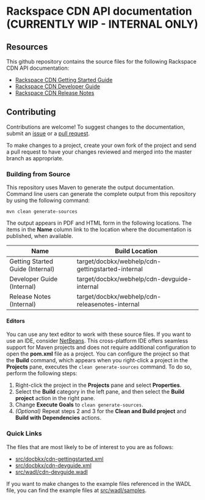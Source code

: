 # Rackspace CDN API documentation (CURRENTLY WIP - INTERNAL ONLY)

## Resources

This github repository contains the source files for the following Rackspace CDN API documentation:

* [Rackspace CDN Getting Started Guide](http://docs-internal.rackspace.com/cdn/api/v1.0/cdn-getting-started/)
* [Rackspace CDN Developer Guide](http://docs-internal.rackspace.com/cdn/api/v1.0/cdn-devguide/)
* [Rackspace CDN Release Notes](http://docs-internal.rackspace.com/cdn/api/v1.0/cdn-releasenotes/)

## Contributing

Contributions are welcome! To suggest changes to the documentation, submit an [issue](https://github.com/rackerlabs/docs-cloud-cdn/issues) or a [pull request](https://github.com/rackerlabs/docs-cloud-cdn/pulls).

To make changes to a project, create your own fork of the project and send a pull request to have your changes reviewed and merged into the master branch as appropriate.

### Building from Source

This repository uses Maven to generate the output documentation. Command line users can generate the complete output from this repository by using the following command:

    mvn clean generate-sources

The output appears in PDF and HTML form in the following locations. The items in the **Name** column link to the location where the documentation is published, when available.

| Name | Build Location |
| --- | --- |
| Getting Started Guide (Internal) | target/docbkx/webhelp/cdn-gettingstarted-internal |
| Developer Guide (Internal) | target/docbkx/webhelp/cdn-devguide-internal |
| Release Notes (Internal) | target/docbkx/webhelp/cdn-releasenotes-internal |

#### Editors

You can use any text editor to work with these source files. If you want to use an IDE, consider [NetBeans](http://netbeans.org). This cross-platform IDE offers seamless support for Maven projects and does not require  additional configuration to open the **pom.xml** file as a project. You can configure the project so that the **Build** command, which appears when you right-click a project in the **Projects** pane, executes the `clean generate-sources` command. To do so, perform the following steps:

1. Right-click the project in the **Projects** pane and select **Properties**.
2. Select the **Build** category in the left pane, and then select the **Build project** action in the right pane.
3. Change **Execute Goals** to `clean generate-sources`.
4. *(Optional)* Repeat steps 2 and 3 for the **Clean and Build project** and **Build with Dependencies** actions.

### Quick Links

The files that are most likely to be of interest to you are as follows:

* [src/docbkx/cdn-gettingstarted.xml](src/docbkx/cdn-gettingstarted.xml)
* [src/docbkx/cdn-devguide.xml](src/docbkx/cdn-devguide.xml)
* [src/wadl/cdn-devguide.wadl](src/wadl/cdn-devguide.wadl)

If you want to make changes to the example files referenced in the WADL file, you can find the example files at  [src/wadl/samples](src/wadl/samples).
   

